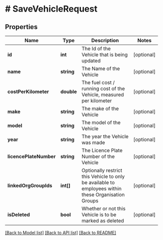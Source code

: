 # # SaveVehicleRequest

## Properties

Name | Type | Description | Notes
------------ | ------------- | ------------- | -------------
**id** | **int** | The Id of the Vehicle that is being updated | [optional] 
**name** | **string** | The Name of the Vehicle | [optional] 
**costPerKilometer** | **double** | The fuel cost / running cost of the Vehicle, measured per kilometer | [optional] 
**make** | **string** | The make of the Vehicle | [optional] 
**model** | **string** | The model of the Vehicle | [optional] 
**year** | **string** | The year the Vehicle was made | [optional] 
**licencePlateNumber** | **string** | The Licence Plate Number of the Vehicle | [optional] 
**linkedOrgGroupIds** | **int[]** | Optionally restrict this Vehicle to only be available to employees within these Organisation Groups | [optional] 
**isDeleted** | **bool** | Whether or not this Vehicle is to be marked as deleted | [optional] 

[[Back to Model list]](../../README.md#documentation-for-models) [[Back to API list]](../../README.md#documentation-for-api-endpoints) [[Back to README]](../../README.md)


